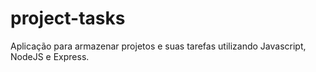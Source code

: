 # project-tasks
Aplicação para armazenar projetos e suas tarefas utilizando Javascript, NodeJS e Express.
